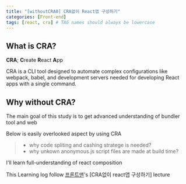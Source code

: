 ```yaml
---
title: "[withoutCRA0] CRA없이 React앱 구성하기"
categories: [Front-end]
tags: [react, cra] # TAG names should always be lowercase
---
```


## What is CRA?

**CRA**; **C**reate **R**eact **A**pp

CRA is a CLI tool designed to automate complex configurations like webpack, babel, and development servers needed for developing React apps with a single command.

## Why without CRA?

The main goal of this study is to get advanced understanding of bundler tool and web

Below is easily overlooked aspect by using CRA

> - why code spliting and cashing stratege is needed?
> - why unkown anonymous.js script files are made at build time?

I'll learn full-understanding of react composition


This Learning log follow [프론트맨](https://www.youtube.com/@user-fw2se9ms4i)'s [CRA없이 react앱 구성하기] lecture